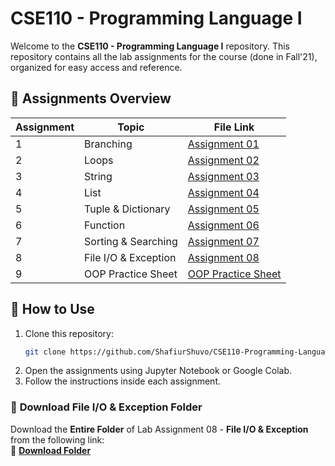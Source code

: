 # CSE110 - Programming Language I

Welcome to the **CSE110 - Programming Language I** repository. This repository contains all the lab assignments for the course (done in Fall'21), organized for easy access and reference.

## 📝 Assignments Overview

| Assignment  | Topic                     | File Link |
|-------|---------------------------|-----------|
| 1     | Branching                 | [Assignment 01](CSE110_Lab_Assignment_01_(Branching).ipynb) |
| 2     | Loops                     | [Assignment 02](CSE110_Lab_Assignment_02_(Loops).ipynb) |
| 3     | String                    | [Assignment 03](CSE110_Lab_Assignment_03_(String).ipynb) |
| 4     | List                      | [Assignment 04](CSE110_Lab_Assignment_04_(List).ipynb) |
| 5     | Tuple & Dictionary        | [Assignment 05](CSE110_Lab_Assignment_05_(Tuple_&_Dictionary).ipynb) |
| 6     | Function                  | [Assignment 06](CSE110_Lab_Assignment_06_(Function).ipynb) |
| 7     | Sorting & Searching       | [Assignment 07](CSE110_Lab_Assignment_07_(Sorting_&_Searching).ipynb) |
| 8     | File I/O & Exception      | [Assignment 08](CSE110_Lab_Assignment_08_(File_I_O_%26_Exception).ipynb) |
| 9     | OOP Practice Sheet        | [OOP Practice Sheet](CSE110_OOP_Practice_Sheet.ipynb) |

## 🔧 How to Use

1. Clone this repository:
   ```sh
   git clone https://github.com/ShafiurShuvo/CSE110-Programming-Language-I.git
   ```
2. Open the assignments using Jupyter Notebook or Google Colab.
3. Follow the instructions inside each assignment.


### 📩 **Download File I/O & Exception Folder**
Download the **Entire Folder** of Lab Assignment 08 - **File I/O & Exception** from the following link:  
🔗 **[Download Folder](https://drive.google.com/uc?export=download&id=1zw6G7lFRDZV6nnCCAv0FDUHxaaeqE1CT)**  
